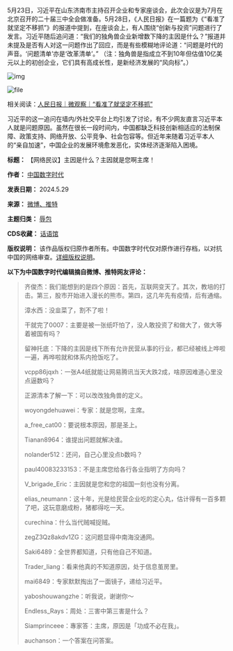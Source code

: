 5月23日，习近平在山东济南市主持召开企业和专家座谈会，此次会议是为7月在北京召开的二十届三中全会做准备。5月28日，《人民日报》在一篇题为《“看准了就坚定不移抓”》的报道中提到，在座谈会上，有人围绕“创新与投资”问题进行了发言。习近平随后追问道：“我们的独角兽企业新增数下降的主因是什么？”报道并未提及是否有人对这一问题作出了回应，而是有些模糊地评论道：“问题是时代的声音。‘问题清单’亦是‘改革清单’。” （注：独角兽是指成立不到10年但估值10亿美元以上的初创企业，它们具有高成长性，是新经济发展的“风向标”。）


![img](https://chinadigitaltimes.net/chinese/files/2024/05/image-1716983394454.png)  

![file](https://chinadigitaltimes.net/chinese/files/2024/05/image-1716981772866.png)


相关阅读：[人民日报｜微观察｜“看准了就坚定不移抓”](https://mp.weixin.qq.com/s/Rbze3WR9ETucNDBcx9cMVg "人民日报｜微观察｜“看准了就坚定不移抓”")


习近平的这一追问在墙内/外社交平台上均引发了讨论，有不少网友直言习近平本人就是问题原因。虽然在很长一段时间内，中国都缺乏科技创新相适应的法制保障、政策支持、网络开放、公平竞争、社会包容等。但近年来随着习近平本人的“亲自加速”，中国企业的发展环境愈发恶化，实体经济逐渐陷入困境。




**标题：** 【网络民议】主因是什么？主因就是您啊主席！  

**作者：** [中国数字时代](https://chinadigitaltimes.net/space/中国数字时代)  

**发表日期：** 2024.5.29  

**来源：** [微博、推特](https://x.com/whyyoutouzhele/status/1795740088917451227)  

**主题归类：** [辱包](https://chinadigitaltimes.net/space/辱包)  

**CDS收藏：** [话语馆](https://chinadigitaltimes.net/space/%E8%AF%9D%E8%AF%AD%E9%A6%86)  

**版权说明：** 该作品版权归原作者所有。中国数字时代仅对原作进行存档，以对抗中国的网络审查。[详细版权说明](https://chinadigitaltimes.net/chinese/copyright)。


**以下为中国数字时代编辑摘自微博、推特网友评论：** 



> 齐俊杰：我们能想到的是四个原因：首先，互联网变天了。其次，教培的打击。第三，股市开始进入漫长的熊市。第四，这几年先有疫情，后有通缩。
> 
> 
> 漳水西：没韭菜了，割不了啦！
> 
> 
> 干就完了0007：主要是被一张纸吓怕了，没人敢投资了和做大了，做大等着被国有吗？
> 
> 
> 留神托底：下降的主因是线下所有允许民营从事的行业，都已经被线上哗啦一遍，再哗啦就和体系内抢饭吃了。
> 
> 
> vcpp86jqxh：一张A4纸就能让网易腾讯当天大跌2成，啥原因难道心里没点逼数吗？
> 
> 
> 正源清本了解一下：可以改改独角兽的定义。
> 
> 
> woyongdehuawei：专家：就是您啊，主席。
> 
> 
> a\_free\_cat00：要说根本原因，那是圣上。
> 
> 
> Tianan8964：谁提出问题就解决谁。
> 
> 
> nolander512：还问，自己心里没点b数吗？
> 
> 
> paul40083233153：不是主席您给各行各业指明了方向吗？
> 
> 
> V\_brigade\_Eric：主因就是您和您的祖国一刻也没有分离。
> 
> 
> elias\_neumann：这十年，光是给民营企业吃的定心丸，估计得有一百多颗了吧，这玩意磨成粉，猪都得吃一天。
> 
> 
> curechina：什么当代贼喊捉贼。
> 
> 
> zegZ3Qz8akdv1ZG：这问题显得中南海没通网。
> 
> 
> Saki6489：全世界都知道，只有他自己不知道。
> 
> 
> Trader\_liang：看来他真的不知道原因，处于信息茧房里。
> 
> 
> mai6849：专家默默掏出了一面镜子，递给习近平。
> 
> 
> yaboshouwangzhe：听我说，谢谢你～
> 
> 
> Endless\_Rays：周处：三害中第三害是什么？
> 
> 
> Siamprinceee：專家答：主席，原因是「功成不必在我」。
> 
> 
> auchanson：一个答案在问答案。

